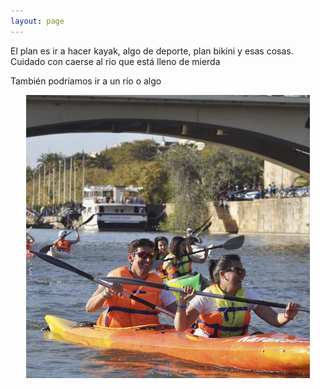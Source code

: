 ```yaml
---
layout: page
---
```


El plan es ir a hacer kayak, algo de deporte, plan bikini y esas cosas.
Cuidado con caerse al rio que está lleno de mierda

También podríamos ir a un río o algo

<p style="text-align:center">
<a> <img src="./perfil.jpg" width="90%"/></a>
</p>